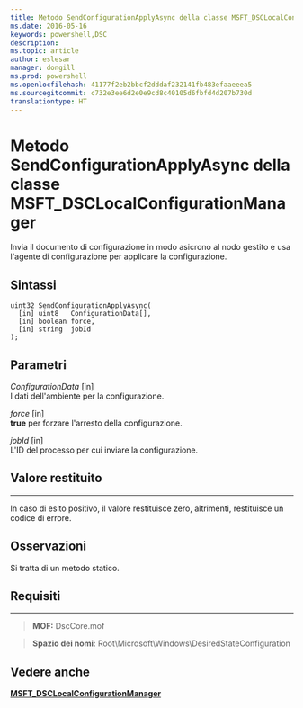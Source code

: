 ```yaml
---
title: Metodo SendConfigurationApplyAsync della classe MSFT_DSCLocalConfigurationManager
ms.date: 2016-05-16
keywords: powershell,DSC
description: 
ms.topic: article
author: eslesar
manager: dongill
ms.prod: powershell
ms.openlocfilehash: 41177f2eb2bbcf2dddaf232141fb483efaaeeea5
ms.sourcegitcommit: c732e3ee6d2e0e9cd8c40105d6fbfd4d207b730d
translationtype: HT
---
```

# <a name="sendconfigurationapplyasync-method-of-the-msftdsclocalconfigurationmanager-class"></a>Metodo SendConfigurationApplyAsync della classe MSFT_DSCLocalConfigurationManager

Invia il documento di configurazione in modo asicrono al nodo gestito e usa l'agente di configurazione per applicare la configurazione.

<a name="syntax"></a>Sintassi
------

```mof
uint32 SendConfigurationApplyAsync(
  [in] uint8   ConfigurationData[],
  [in] boolean force,
  [in] string  jobId
);
```

<a name="parameters"></a>Parametri
----------

*ConfigurationData* \[in\]  
I dati dell'ambiente per la configurazione.

*force* \[in\]  
**true** per forzare l'arresto della configurazione.

*jobId* \[in\]  
L'ID del processo per cui inviare la configurazione.

## <a name="return-value"></a>Valore restituito
------------

In caso di esito positivo, il valore restituisce zero, altrimenti, restituisce un codice di errore.

## <a name="remarks"></a>Osservazioni

Si tratta di un metodo statico.

## <a name="requirements"></a>Requisiti
------------
>**MOF:** DscCore.mof

>**Spazio dei nomi**: Root\Microsoft\Windows\DesiredStateConfiguration


## <a name="see-also"></a>Vedere anche


[**MSFT_DSCLocalConfigurationManager**](msft-dsclocalconfigurationmanager.md)


 

 



